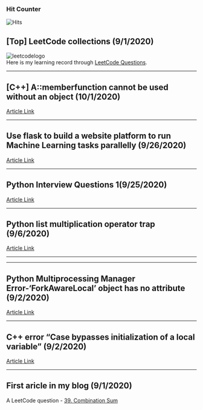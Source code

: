 ### Hit Counter

![Hits](https://hitcounter.pythonanywhere.com/count/tag.svg?url=https%3A%2F%2Fgithub.com%2FJaimecclin%2Fblog)

## [Top] LeetCode collections (9/1/2020)
![leetcodelogo](https://jaimecclin.github.io/blog/resources/leetcode_logo.jpeg)  
Here is my learning record through [LeetCode Questions](https://github.com/Jaimecclin/LeetCodeCollections).

---

## [C++] A::memberfunction cannot be used without an object (10/1/2020)
[Article Link](https://jaimecclin.github.io/blog/articles/cplusplus-err-func-cannot-be-used-without-an-object)

---

## Use flask to build a website platform to run Machine Learning tasks parallelly (9/26/2020)
[Article Link](https://jaimecclin.github.io/blog/articles/flask-build-platform-run-tasks-parallelly)

---

## Python Interview Questions 1(9/25/2020)
[Article Link](https://jaimecclin.github.io/blog/articles/python-interview-questions-1)

---

## Python list multiplication operator trap (9/6/2020)
[Article Link](https://jaimecclin.github.io/blog/articles/python-list-multiplication-operator)

---

---

## Python Multiprocessing Manager Error-‘ForkAwareLocal’ object has no attribute (9/2/2020)
[Article Link](https://jaimecclin.github.io/blog/articles/python-err-forkawarelocal)

---

## C++ error “Case bypasses initialization of a local variable” (9/2/2020)
[Article Link](https://jaimecclin.github.io/blog/articles/cplus2-err-casebypassesinitializationofalocalvariable)

---

## First aricle in my blog (9/1/2020)
A LeetCode question - [39. Combination Sum](https://jaimecclin.github.io/blog/articles/combination-sum)